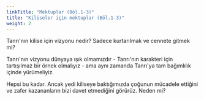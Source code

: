 ```yaml
---
linkTitle: "Mektuplar (Böl.1-3)"
title: "Kiliseler için mektuplar (Böl.1-3)"
weight: 2
---
```



Tanrı'nın kilise için vizyonu nedir? Sadece kurtarılmak ve cennete gitmek mi?

Tanrı'nın vizyonu dünyaya ışık olmamızdır - Tanrı'nın karakteri için tartışılmaz bir örnek olmalıyız - ama aynı zamanda Tanrı'ya tam bağımlılık içinde yürümeliyiz.

Hepsi bu kadar. Ancak yedi kiliseye baktığımızda çoğunun mücadele ettiğini ve zafer kazananların bizi davet etmediğini görürüz. Neden mi?